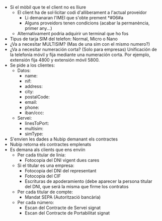 
- Si el mòbil que te el client no es lliure
	- El client ha de sol·licitar codi d'alliberament a l'actual proveidor
		- Li demanaran l'IMEI que s'obte prement *#06#a
		- Alguns proveidors tenen condicions (acabar la permanència, primer any...)
	- Alternativament podria adquirir un terminal que ho fos
- Tipus de tarja SIM del telefon: Normal, Micro o Nano
- ¿Va a necesitar MULTISIM? (Mas de una sim con el mismo numero?)
- ¿Va a necesitar numeración corta? (Solo para empresas)
	Unificación de la telefonía móvil y fija mediante una numeración corta.
	Por ejemplo, extensión fija 4800 y extensión móvil 5800.
- Se pide a los clientes:
	- Datos:
		- name:
		- nif:
		- address:
		- city:
		- postalCode:
		- email:
		- phone:
		- iban/ccc:
	- Servei:
		- linesToPort:
		- multisim:
		- simType:
- S'envien les dades a Nubip demanant els contractes
- Nubip retorna els contractes emplenats
- Es demana als clients que ens enviin
	- Per cada titular de linia:
		- Fotocopia del DNI vigent dues cares
	- Si el titular es una empresa:
		- Fotocopia del DNI del representant
		- Fotocopia del CIF
		- Escrituras de apoderamiento (debe aparecer la persona titular del DNI, que será la misma que firme los contratos
	- Per cada titular de compte:
		- Mandat SEPA (Autorització bancària)
	- Per cada número:
		- Escan del Contracte de Servei signat
		- Escan del Contracte de Portabilitat signat

